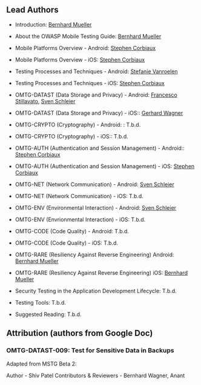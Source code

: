 ## Lead Authors

- Introduction: [Bernhard Mueller](https://github.com/b-mueller) 

- About the OWASP Mobile Testing Guide: [Bernhard Mueller](https://github.com/b-mueller) 

- Mobile Platforms Overview - Android: [Stephen Corbiaux](https://github.com/stephenreda)
- Mobile Platforms Overview - iOS: [Stephen Corbiaux](https://github.com/stephenreda)

- Testing Processes and Techniques - Android: [Stefanie Vanroelen](https://github.com/grumpysnowwhite)
- Testing Processes and Techniques - iOS: [Stephen Corbiaux](https://github.com/stephenreda)

- OMTG-DATAST (Data Storage and Privacy) - Android: [Francesco Stillavato](https://github.com/litsnarf), [Sven Schleier](https://github.com/sushi2k)
- OMTG-DATAST (Data Storage and Privacy) - iOS:: [Gerhard Wagner](https://github.com/thec00n)

- OMTG-CRYPTO (Cryptography) - Android: : T.b.d.
- OMTG-CRYPTO (Cryptography) - iOS:: T.b.d. 

- OMTG-AUTH (Authentication and Session Management) - Android:: [Stephen Corbiaux](https://github.com/stephenreda)
- OMTG-AUTH (Authentication and Session Management) - iOS: [Stephen Corbiaux](https://github.com/stephenreda)

- OMTG-NET (Network Communication) - Android: [Sven Schleier](https://github.com/sushi2k)
- OMTG-NET (Network Communication) - iOS: T.b.d.

- OMTG-ENV (Environmental Interaction) - Android: [Sven Schleier](https://github.com/sushi2k)
- OMTG-ENV (Envrionmental Interaction) - iOS: T.b.d.

- OMTG-CODE (Code Quality) - Android: T.b.d.
- OMTG-CODE (Code Quality) - iOS: T.b.d.

- OMTG-RARE (Resiliency Against Reverse Engineering) Android: [Bernhard Mueller](https://github.com/b-mueller)
- OMTG-RARE (Resiliency Against Reverse Engineering)  iOS: [Bernhard Mueller](https://github.com/b-mueller)

- Security Testing in the Application Development Lifecycle: T.b.d.

- Testing Tools: T.b.d.

- Suggested Reading: T.b.d.

## Attribution (authors from Google Doc)

### OMTG-DATAST-009: Test for Sensitive Data in Backups

Adapted from MSTG Beta 2:

Author - Shiv Patel
Contributors & Reviewers - Bernhard Wagner, Anant
